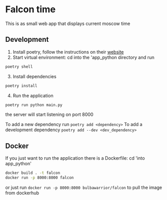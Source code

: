 # Falcon time
This is as small web app that displays current moscow time

## Development
1. Install poetry, follow the instructions on their [website](https://python-poetry.org/docs/)
2. Start virtual environment:
cd into the 'app_python directory and run
```sh
poetry shell
```
3. Install dependencies
```sh
poetry install
```
4. Run the application
```sh
poetry run python main.py
```
the server will start listening on port 8000

To add a new dependency run ```poetry add <dependency>```
To add a development dependency ```poetry add --dev <dev_dependency>```

## Docker
If you just want to run the application there is a Dockerfile:
cd 'into app_python'
```sh
docker build . -t falcon
docker run -p 8000:8000 falcon
```
or just run ```docker run -p 8000:8000 bulbawarrior/falcon``` to pull the image from dockerhub
